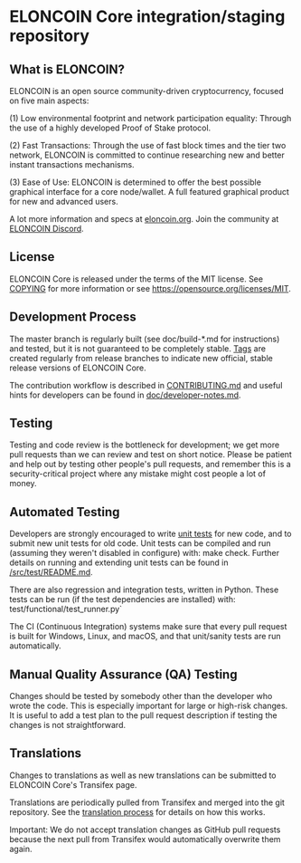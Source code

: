 ELONCOIN Core integration/staging repository
=====================================

## What is ELONCOIN?

ELONCOIN is an open source community-driven cryptocurrency, focused on five main aspects:

(1) Low environmental footprint and network participation equality: Through the use of a highly developed Proof of Stake protocol.

(2) Fast Transactions: Through the use of fast block times and the tier two network, ELONCOIN is committed to continue researching new and better instant transactions mechanisms.

(3) Ease of Use: ELONCOIN is determined to offer the best possible graphical interface for a core node/wallet. A full featured graphical product for new and advanced users.

A lot more information and specs at [eloncoin.org](https://www.eloncoin.org/). Join the community at [ELONCOIN Discord](https://discord.gg/pCVjZ8DP).

## License
ELONCOIN Core is released under the terms of the MIT license. See [COPYING](https://github.com/lightlord1233/Eloncoin/blob/master/COPYING) for more information or see https://opensource.org/licenses/MIT.

## Development Process

The master branch is regularly built (see doc/build-*.md for instructions) and tested, but it is not guaranteed to be completely stable. [Tags](https://github.com/lightlord1233/Eloncoin/tags) are created regularly from release branches to indicate new official, stable release versions of ELONCOIN Core.

The contribution workflow is described in [CONTRIBUTING.md](https://github.com/lightlord1233/Eloncoin/blob/master/CONTRIBUTING.md) and useful hints for developers can be found in [doc/developer-notes.md](https://github.com/lightlord1233/Eloncoin/blob/master/doc/developer-notes.md).

## Testing

Testing and code review is the bottleneck for development; we get more pull requests than we can review and test on short notice. Please be patient and help out by testing other people's pull requests, and remember this is a security-critical project where any mistake might cost people a lot of money.

## Automated Testing

Developers are strongly encouraged to write [unit tests](https://github.com/lightlord1233/Eloncoin/blob/master/src/test/README.md) for new code, and to submit new unit tests for old code. Unit tests can be compiled and run (assuming they weren't disabled in configure) with: make check. Further details on running and extending unit tests can be found in [/src/test/README.md](https://github.com/lightlord1233/Eloncoin/blob/master/src/test/README.md).

There are also regression and integration tests, written in Python. These tests can be run (if the test dependencies are installed) with: test/functional/test_runner.py`

The CI (Continuous Integration) systems make sure that every pull request is built for Windows, Linux, and macOS, and that unit/sanity tests are run automatically.

## Manual Quality Assurance (QA) Testing

Changes should be tested by somebody other than the developer who wrote the code. This is especially important for large or high-risk changes. It is useful to add a test plan to the pull request description if testing the changes is not straightforward.

## Translations

Changes to translations as well as new translations can be submitted to ELONCOIN Core's Transifex page.

Translations are periodically pulled from Transifex and merged into the git repository. See the [translation process](https://github.com/lightlord1233/Eloncoin/blob/master/doc/translation_process.md) for details on how this works.

Important: We do not accept translation changes as GitHub pull requests because the next pull from Transifex would automatically overwrite them again.
